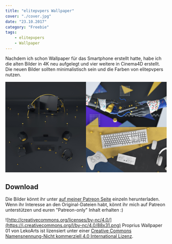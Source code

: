 ```yaml
---
title: "elitepvpers Wallpaper"
cover: "./cover.jpg"
date: "23.10.2017"
category: "Freebie"
tags:
    - elitepvpers
    - Wallpaper
---
```


Nachdem ich schon Wallpaper für das Smartphone erstellt hatte, habe ich die alten Bilder in 4K neu aufgelegt und vier weitere in Cinema4D erstellt. Die neuen Bilder sollten minimalistisch sein und die Farben von elitepvpers nutzen.

![](cover.jpg)

## Download

Die Bilder könnt ihr unter [auf meiner Patreon Seite](https://www.patreon.com/posts/elitepvpers-14997520) einzeln herunterladen. Wenn ihr Interesse an den Original-Dateien habt, könnt ihr mich auf Patreon unterstützen und euren "Patreon-only" Inhalt erhalten :)

![http://creativecommons.org/licenses/by-nc/4.0/](https://i.creativecommons.org/l/by-nc/4.0/88x31.png)
Proprius Wallpaper 01 von LekoArts ist lizensiert unter einer [Creative Commons Namensnennung-Nicht kommerziell 4.0 International Lizenz](http://creativecommons.org/licenses/by-nc/4.0/).